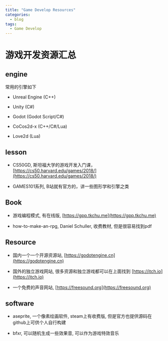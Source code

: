 ```yaml
---
title: "Game Develop Resources"
categories:
  - blog
tags:
  - Game Develop
---
```


# 游戏开发资源汇总

## engine

常用的引擎如下

- Unreal Engine (C++)

- Unity (C#)

- Godot (Godot Script/C#)

- CoCos2d-x (C++/C#/Lua)

- Love2d (Lua)

## lesson

- CS50GD, 斯坦福大学的游戏开发入门课， [https://cs50.harvard.edu/games/2018/](https://cs50.harvard.edu/games/2018/)

- GAMES101系列, B站就有官方的，讲一些图形学和引擎之类

## Book

- 游戏编程模式, 有在线版, [https://gpp.tkchu.me](https://gpp.tkchu.me)

- how-to-make-an-rpg, Daniel Schuller, 收费教材, 但是很容易找到pdf

## Resource

- 国内一个一个开源资源站, [https://godotengine.cn](https://godotengine.cn)

- 国外的独立游戏网站, 很多资源和独立游戏都可以在上面找到 [https://itch.io](https://itch.io)

- 一个免费的声音网站, [https://freesound.org](https://freesound.org)

## software

- aseprite, 一个像素绘画软件, steam上有收费版, 但是官方也提供源码在github上可供个人自行构建

- bfxr, 可以随机生成一些效果音, 可以作为游戏特效音乐
